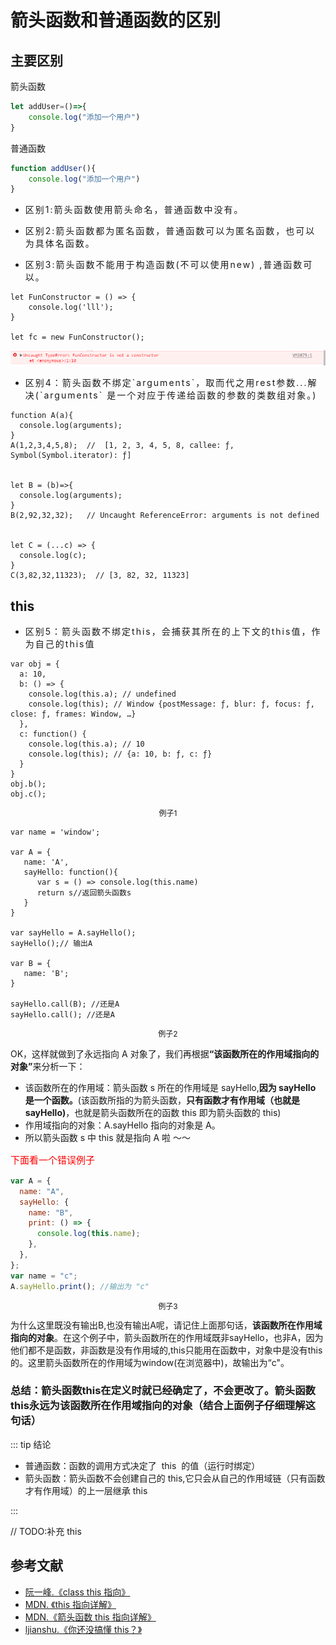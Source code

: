 # 箭头函数和普通函数的区别

## 主要区别

  <p>箭头函数</p>
  
  ```js
  let addUser=()=>{
      console.log("添加一个用户")
  }
  ```
  <p>普通函数</p>
  
  ```js
function addUser(){
      console.log("添加一个用户")
  }
  ```
- <p class="diff">区别1:箭头函数使用箭头命名，普通函数中没有。</p>

- <p class="diff">区别2:箭头函数都为匿名函数，普通函数可以为匿名函数，也可以为具体名函数。</p>

- <p class="diff">区别3:箭头函数不能用于构造函数(不可以使用new) ,普通函数可以。</p>

```JS
let FunConstructor = () => {
    console.log('lll');
}

let fc = new FunConstructor();
```

![RUNOOB 图标](../assets/2.png)

- <p class="diff">区别4：箭头函数不绑定`arguments`，取而代之用rest参数...解决(`arguments` 是一个对应于传递给函数的参数的类数组对象。)</p>

```JS
function A(a){
  console.log(arguments);
}
A(1,2,3,4,5,8);  //  [1, 2, 3, 4, 5, 8, callee: ƒ, Symbol(Symbol.iterator): ƒ]


let B = (b)=>{
  console.log(arguments);
}
B(2,92,32,32);   // Uncaught ReferenceError: arguments is not defined


let C = (...c) => {
  console.log(c);
}
C(3,82,32,11323);  // [3, 82, 32, 11323]
```

## this

- <p class="diff">区别5：箭头函数不绑定this，会捕获其所在的上下文的this值，作为自己的this值</p>

```JS
var obj = {
  a: 10,
  b: () => {
    console.log(this.a); // undefined
    console.log(this); // Window {postMessage: ƒ, blur: ƒ, focus: ƒ, close: ƒ, frames: Window, …}
  },
  c: function() {
    console.log(this.a); // 10
    console.log(this); // {a: 10, b: ƒ, c: ƒ}
  }
}
obj.b();
obj.c();
```

<p class="code_title">例子1</p>

```JS
var name = 'window';

var A = {
   name: 'A',
   sayHello: function(){
      var s = () => console.log(this.name)
      return s//返回箭头函数s
   }
}

var sayHello = A.sayHello();
sayHello();// 输出A

var B = {
   name: 'B';
}

sayHello.call(B); //还是A
sayHello.call(); //还是A

```

<p class="code_title">例子2</p>

OK，这样就做到了永远指向 A 对象了，我们再根据<b>“该函数所在的作用域指向的对象”</b>来分析一下：

- 该函数所在的作用域：箭头函数 s 所在的作用域是 sayHello,<b>因为 sayHello 是一个函数。</b>(该函数所指的为箭头函数，<b>只有函数才有作用域（也就是 sayHello)</b>，也就是箭头函数所在的函数 this 即为箭头函数的 this)
- 作用域指向的对象：A.sayHello 指向的对象是 A。
- 所以箭头函数 s 中 this 就是指向 A 啦 ～～

<p class="error_example">下面看一个错误例子</p>

```js
var A = {
  name: "A",
  sayHello: {
    name: "B",
    print: () => {
      console.log(this.name);
    },
  },
};
var name = "c";
A.sayHello.print(); //输出为 "c"
```

<p class="code_title">例子3</p>
为什么这里既没有输出B,也没有输出A呢，请记住上面那句话，<b>该函数所在作用域指向的对象</b>。在这个例子中，箭头函数所在的作用域既非sayHello，也非A，因为他们都不是函数，非函数是没有作用域的,this只能用在函数中，对象中是没有this的。这里箭头函数所在的作用域为window(在浏览器中)，故输出为“c"。

<h3>总结：箭头函数this在定义时就已经确定了，不会更改了。箭头函数this永远为该函数所在作用域指向的对象（结合上面例子仔细理解这句话）</h3>

::: tip 结论

- 普通函数：函数的调用方式决定了  this  的值（运行时绑定）
- 箭头函数：箭头函数不会创建自己的 this,它只会从自己的作用域链（只有函数才有作用域）的上一层继承 this

:::

// TODO:补充 this

## 参考文献

- <a href="https://es6.ruanyifeng.com/#docs/class" target="_blank">阮一峰.《class this 指向》</a>
- <a href="https://developer.mozilla.org/zh-CN/docs/Web/JavaScript/Reference/Operators/this" target="_blank">MDN. 《this 指向详解》</a>
- <a href="https://developer.mozilla.org/zh-CN/docs/Web/JavaScript/Reference/Functions/Arrow_functions" target="_blank">MDN.《箭头函数 this 指向详解》</a>
- <a href="https://github.com/ljianshu/Blog/issues/7" target="_blank">ljianshu.《你还没搞懂 this？》</a>

<style scoped>
      .diff{
          letter-spacing:2px;
      }
      .code_title{
        text-align:center;
        font-size:12px;
      }
      .error_example{
        font-size:15px;
        color:red;
      }
</style>
